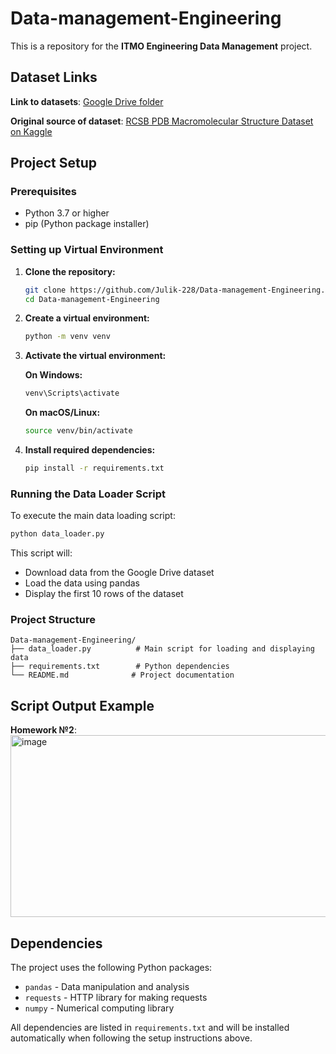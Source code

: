 # Data-management-Engineering

This is a repository for the **ITMO Engineering Data Management** project.

## Dataset Links

**Link to datasets**: [Google Drive folder](https://drive.google.com/drive/folders/1QAz7jx7AGHJcXc0OftuolaaU4slls4CO?usp=sharing)  

**Original source of dataset**: [RCSB PDB Macromolecular Structure Dataset on Kaggle](https://www.kaggle.com/datasets/samiraalipour/rcsb-pdb-macromolecular-structure-dataset?utm_source=chatgpt.com&select=RCSB_PDB_Macromolecular_Structure_Dataset.csv)

## Project Setup

### Prerequisites
- Python 3.7 or higher
- pip (Python package installer)

### Setting up Virtual Environment

1. **Clone the repository:**
   ```bash
   git clone https://github.com/Julik-228/Data-management-Engineering.git
   cd Data-management-Engineering
   ```

2. **Create a virtual environment:**
   ```bash
   python -m venv venv
   ```

3. **Activate the virtual environment:**
   
   **On Windows:**
   ```bash
   venv\Scripts\activate
   ```
   
   **On macOS/Linux:**
   ```bash
   source venv/bin/activate
   ```

4. **Install required dependencies:**
   ```bash
   pip install -r requirements.txt
   ```

### Running the Data Loader Script

To execute the main data loading script:

```bash
python data_loader.py
```

This script will:
- Download data from the Google Drive dataset
- Load the data using pandas
- Display the first 10 rows of the dataset

### Project Structure

```
Data-management-Engineering/
├── data_loader.py          # Main script for loading and displaying data
├── requirements.txt        # Python dependencies
└── README.md              # Project documentation
```

## Script Output Example

**Homework №2**: <img width="1150" height="291" alt="image" src="https://github.com/user-attachments/assets/3fc164d9-4047-4271-bb18-cee4129a2038" />

## Dependencies

The project uses the following Python packages:
- `pandas` - Data manipulation and analysis
- `requests` - HTTP library for making requests
- `numpy` - Numerical computing library

All dependencies are listed in `requirements.txt` and will be installed automatically when following the setup instructions above.
